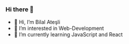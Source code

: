 ### Hi there 👋
- 👋 Hi, I’m Bilal Ateşli
- 👀 I’m interested in Web-Development
- 🌱 I’m currently learning JavaScript and React
